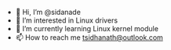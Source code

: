 - 👋 Hi, I’m @sidanade
- 👀 I’m interested in Linux drivers
- 🌱 I’m currently learning Linux kernel module
- 📫 How to reach me tsidhanath@outlook.com

<!---
sidanade/sidanade is a ✨ special ✨ repository because its `README.md` (this file) appears on your GitHub profile.
You can click the Preview link to take a look at your changes.
--->
